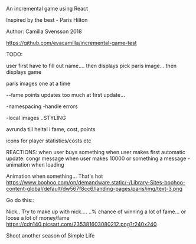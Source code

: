 An incremental game using React

Inspired by the best - Paris Hilton


Author:
Camilla Svensson
2018

https://github.com/evacamilla/incremental-game-test



TODO:

user first have to fill out name....
then displays pick paris image...
then displays game

paris images one at a time


--fame points updates too much at first update...


-namespacing
-handle errors

-local images
..STYLING

avrunda till heltal i fame, cost, points

icons for player statistics/costs etc


REACTIONS:
when user buys something
when user makes first automatic update: congr message
when user makes 10000 or something a message
-animation when loading

Animation when something...
That's hot
https://www.boohoo.com/on/demandware.static/-/Library-Sites-boohoo-content-global/default/dw567f8cc6/landing-pages/paris/img/text-3.png

Go do this::

Nick.. Try to make up with nick.... ..% chance of winning a lot of fame... or loose a lot of money/fame
https://cdn140.picsart.com/235381603080212.png?r240x240

Shoot another season of Simple Life
